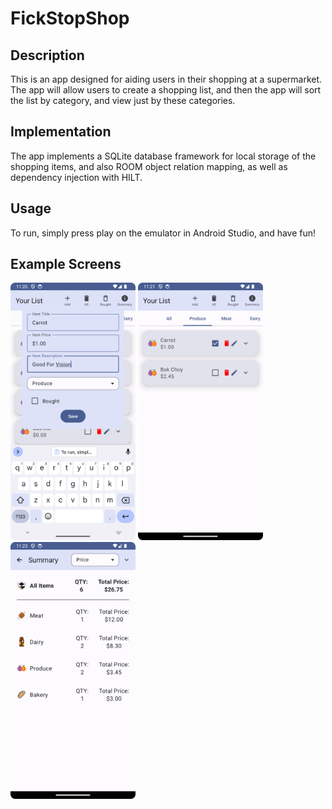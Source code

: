# FickStopShop

## Description
This is an app designed for aiding users in their shopping at a supermarket. The app will allow users to create a shopping list, and then the app will sort the list by category, and view just by these categories.

## Implementation
The app implements a SQLite database framework for local storage of the shopping items, and also ROOM object relation mapping, as well as dependency injection with HILT. 

## Usage
To run, simply press play on the emulator in Android Studio, and have fun!

## Example Screens

<p float="left">
  <img src="Screenshots/1.png" width="200" />
  <img src="Screenshots/2.png" width="200" /> 
  <img src="Screenshots/3.png" width="200" />
</p>

